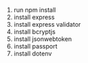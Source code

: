 1. run npm install
2. install express
2. install express validator
3. install bcryptjs
4. install jsonwebtoken
5. install passport
6. install dotenv